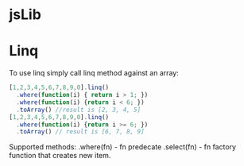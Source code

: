 # jsLib
# Linq
To use linq simply call linq method against an array:
```javascript
[1,2,3,4,5,6,7,8,9,0].linq()
  .where(function(i) { return i > 1; })
  .where(function(i) {return i < 6; })
  .toArray() //result is [2, 3, 4, 5]
[1,2,3,4,5,6,7,8,9,0].linq()
  .where(function(i) {return i >= 6; })
  .toArray() // result is [6, 7, 8, 9]
```
Supported methods:
  .where(fn) - fn predecate
  .select(fn) - fn factory function that creates new item.
